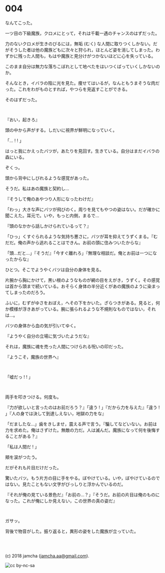 

# 004

なんてこった。  

一ツ目の下級魔族，クロメにとって，それは千載一遇のチャンスのはずだった。  

力のないクロメが生きのびるには，無垢 (むく) な人間に取りつくしかない。だがそうした者は他の魔族どもに次々と狩られ，ほとんど姿を消してしまった。わずかに残った人間も，もはや魔族と見分けがつかないほどに心を失っている。  

このまま自分は無力な落ちこぼれとして地べたをはいつくばっていくしかないのか。  

そんなとき，イバラの陰に光を見た。痩せてはいるが，なんともうまそうな肉だった。これをわがものとすれば，やつらを見返すことができる。  

そのはずだった。  

<br>  

『おい，起きろ』  

頭の中から声がする。しだいに視界が鮮明になっていく。  

「… ! ! 」  

はっと我にかえったバツが，あたりを見回す。生きている。自分はまだイバラの森にいる。  

ぞくっ。  

頭から背中にしびれるような感覚があった。  

そうだ。私はあの魔族と契約し…  

『そうして俺のあやつり人形になったわけだ』  

「わっ」大きな声にバツが飛びのく。周りを見てもやつの姿はない。だが確かに聞こえた。耳元で。いや，もっと内側，まるで…  

『頭のなかから話しかけられているって？』  

「ひっ」くすぐられるような気持ち悪さに，バツが耳を抑えてうずくまる。『むだだ。俺の声から逃れることはできん。お前の頭に住みついたからな』  

「頭…だと…」『そうだ』「今すぐ離れろ」『無理な相談だ。俺とお前は一つになったからな』  

ひとつ。そこでようやくバツは自分の身体を見る。  

片腕から胸にかけて，黒い根のようなものが網の目をえがき，うずく。その感覚は首から頭まで続いている。おそらく身体の半分近くがあの魔族のように染まってしまったのだろう。  

ふいに，むずがゆさをおぼえ，へその下をかいた。ざらつきがある。見ると，何か模様が浮きあがっている。腕に張られるような不規則なものではない，それは…。  

バツの身体から血の気が引いてゆく。  

『ようやく自分の立場に気づいたようだな』  

それは，魔族に魂を売った人間につけられる呪いの印だった。  

『ようこそ，魔族の世界へ』  

<br>  

「嘘だっ ! ! 」  

<br>  

両手を叩きつける。何度も。  

『力が欲しいと言ったのはお前だろう？』「違う ! 」『だから力を与えた』「違う ! 」『人の身では決して到達しえない，地獄の力をな』  

「だましたな…」歯をきしませ，震える声で言う。『騙してなどいない。お前は力を求めた。俺はさずけた。無敵の力だ。人は滅んだ。魔族になって何を後悔することがある？』  

「私は人間だ ! 」  

頬を涙がつたう。  

だがそれも片目だけだった。  

驚いたバツ。もう片方の目に手をやる。ぼやけている。いや，ぼやけているのではない。見たこともない文字がびっしりと浮かんでいるのだ。  

『それが俺の見ている景色だ』「お前の…？」『そうだ。お前の片目は俺のものになった。これが俺にしか見えない，この世界の真の姿だ』  

<br>  

ガサッ。  

背後で物音がした。振り返ると，異形の姿をした魔族が立っていた。  

<br>  
<br>  

(c) 2018 jamcha (jamcha.aa@gmail.com).  

![cc by-nc-sa](https://i.creativecommons.org/l/by-nc-sa/4.0/88x31.png)  

